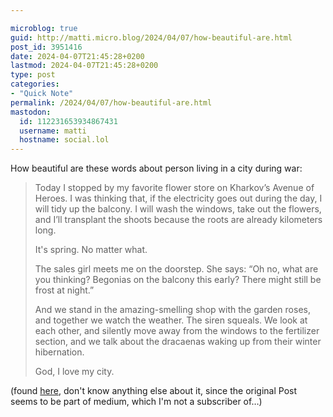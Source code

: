 ```yaml
---

microblog: true
guid: http://matti.micro.blog/2024/04/07/how-beautiful-are.html
post_id: 3951416
date: 2024-04-07T21:45:28+0200
lastmod: 2024-04-07T21:45:28+0200
type: post
categories:
- "Quick Note"
permalink: /2024/04/07/how-beautiful-are.html
mastodon:
  id: 112231653934867431
  username: matti
  hostname: social.lol
---
```

How beautiful are these words about person living in a city during war:

>Today I stopped by my favorite flower store on Kharkov’s Avenue of Heroes. I was thinking that, if the electricity goes out during the day, I will tidy up the balcony. I will wash the windows, take out the flowers, and I’ll transplant the shoots because the roots are already kilometers long.
>
>It's spring. No matter what.
>
>The sales girl meets me on the doorstep. She says: “Oh no, what are you thinking? Begonias on the balcony this early? There might still be frost at night.”
>
>And we stand in the amazing-smelling shop with the garden roses, and together we watch the weather. The siren squeals. We look at each other, and silently move away from the windows to the fertilizer section, and we talk about the dracaenas waking up from their winter hibernation.
>
>God, I love my city.

(found [here](https://www.markbernstein.org/Apr24/Flowers.html), don't know anything else about it, since the original Post seems to be part of medium, which I'm not a subscriber of…)
